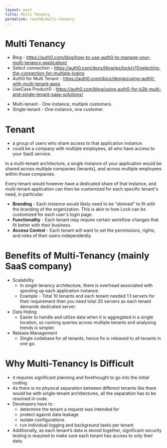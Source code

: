 ```yaml
---
layout: post
title: Multi Tenancy
permalink: /auth0/multi-tenancy
---
```


# Multi Tenancy
- Blog - https://auth0.com/blog/how-to-use-auth0-to-manage-your-multi-tenancy-application/
- Select connection - https://auth0.com/docs/libraries/lock/v11/selecting-the-connection-for-multiple-logins
- Auth0 for Multi Tenant - https://auth0.com/docs/design/using-auth0-with-multi-tenant-apps
- UseCase Product0 - https://auth0.com/blog/using-auth0-for-b2b-multi-and-single-tenant-saas-solutions/

* Multi-tenant - One instance, multiple customers.
* Single-tenant - One instance, one customer.

# Tenant
- a group of users who share access to that application instance.
- could be a company with multiple employees, all who have access to your SaaS service.

In a multi-tenant architecture, a single instance of your application would be shared across multiple companies (tenants), and across multiple employees within those companies.

Every tenant would however have a dedicated share of that instance, and multi-tenant application can then be customized for each specific tenant's need, in particular:
- **Branding** - Each instance would likely need to be “skinned” to fit with the branding of the organization. This is akin to how Lock can be customized for each user's login page.
- **Functionality** - Each tenant may require certain workflow changes that fit better with their business.
- **Access Control** - Each tenant will want to set the permissions, rights, and roles of their users independently.

# Benefits of Multi-Tenancy (mainly SaaS company)
- Scalability
    - In single tenancy architecture, there is overhead associated with spooling up each application instance.
    - Example - Total 10 tenants and each tenant needed 1.1 servers for their requirement then you need total 20 servers as each tenant demands dedicated server.
- Data Hiding
    - Easier to handle and utilize data when it is aggregated in a single location, so running queries across multiple tenants and analysing trends is simpler.
- Release Management
    - Single codebase for all tenants, hence fix is released to all tenants in one go.
        
# Why Multi-Tenancy Is Difficult
- it requires significant planning and forethought to go into the initial coding.
- As there is no physical separation between different tenants like there would be with single-tenant architectures, all the separation has to be resolved in code.
- Developers have to :
    - determine the tenant a request was intended for
    - protect against data leakage
    - isolate configurations
    - run individual logging and background tasks per tenant
- Additionally, as each tenant’s data is stored together, significant security testing is required to make sure each tenant has access to only their data.
